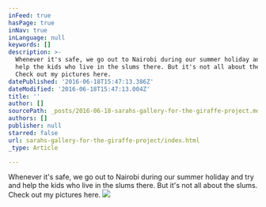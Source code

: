 ```yaml
---
inFeed: true
hasPage: true
inNav: true
inLanguage: null
keywords: []
description: >-
  Whenever it's safe, we go out to Nairobi during our summer holiday and try and
  help the kids who live in the slums there. But it's not all about the slums.
  Check out my pictures here.
datePublished: '2016-06-18T15:47:13.386Z'
dateModified: '2016-06-18T15:47:13.004Z'
title: ''
author: []
sourcePath: _posts/2016-06-18-sarahs-gallery-for-the-giraffe-project.md
authors: []
publisher: null
starred: false
url: sarahs-gallery-for-the-giraffe-project/index.html
_type: Article

---
```

Whenever it's safe, we go out to Nairobi during our summer holiday and try and help the kids who live in the slums there. But it's not all about the slums. Check out my pictures here.
![](https://the-grid-user-content.s3-us-west-2.amazonaws.com/4810d1cb-d0a5-4ebc-8e97-808f79086117.jpg)